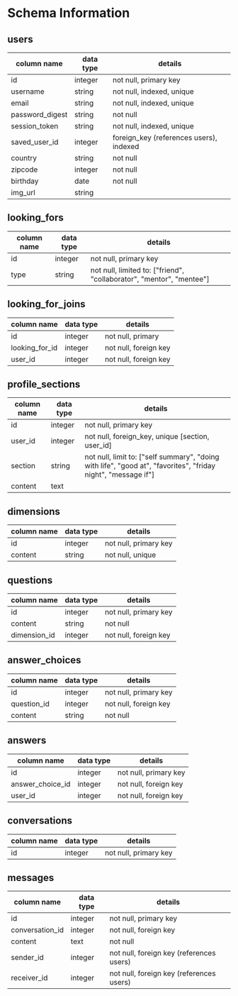 # Schema Information

## users
column name     | data type | details
----------------|-----------|-----------------------
id              | integer   | not null, primary key
username        | string    | not null, indexed, unique
email           | string    | not null, indexed, unique
password_digest | string    | not null
session_token   | string    | not null, indexed, unique
saved_user_id   | integer   | foreign_key (references users), indexed
country         | string    | not null
zipcode         | integer   | not null
birthday        | date      | not null
img_url         | string    |

## looking_fors
column name     | data type | details
----------------|-----------|-----------------------
id              | integer   | not null, primary key
type            | string    | not null, limited to: ["friend", "collaborator", "mentor", "mentee"]

## looking_for_joins
column name     | data type | details
----------------|-----------|-----------------------
id              | integer   | not null, primary
looking_for_id  | integer   | not null, foreign key
user_id         | integer   | not null, foreign key

## profile_sections
column name     | data type | details
----------------|-----------|-----------------------
id              | integer   | not null, primary key
user_id         | integer   | not null, foreign_key, unique [section, user_id]
section         | string    | not null, limit to: ["self summary", "doing with life", "good at", "favorites", "friday night", "message if"]
content         | text      |

## dimensions
column name     | data type | details
----------------|-----------|-----------------------
id              | integer   | not null, primary key
content         | string    | not null, unique

## questions
column name     | data type | details
----------------|-----------|-----------------------
id              | integer   | not null, primary key
content         | string    | not null
dimension_id    | integer   | not null, foreign key

## answer_choices
column name     | data type | details
----------------|-----------|-----------------------
id              | integer   | not null, primary key
question_id     | integer   | not null, foreign key
content         | string    | not null

## answers
column name     | data type | details
----------------|-----------|-----------------------
id              | integer   | not null, primary key
answer_choice_id| integer   | not null, foreign key
user_id         | integer   | not null, foreign key

## conversations
column name | data type | details
------------|-----------|-----------------------
id          | integer   | not null, primary key

## messages
column name | data type | details
------------|-----------|-----------------------
id          | integer   | not null, primary key
conversation_id | integer | not null, foreign key
content     | text      | not null
sender_id   | integer   | not null, foreign key (references users)
receiver_id   | integer   | not null, foreign key (references users)
